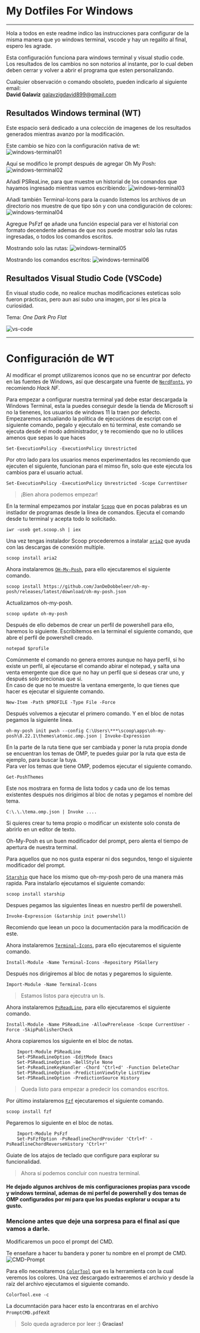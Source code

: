 # My Dotfiles For Windows
---
Hola a todos en este readme indico las instrucciones para configurar de la misma manera que yo windows terminal, vscode y hay un regalito al final, espero les agrade.

Esta configuración funciona para windows terminal y visual studio code.
Los resultados de los cambios no son notorios al instante, por lo cual deben deben cerrar y volver a abrir el programa que esten personalizando.

Cualquier observación o comando obsoleto, pueden indicarlo al siguiente email:   
**David Galavíz** <galavzigdavid899@gmail.com>  

## Resultados Windows terminal (WT) 

Este espacio será dedicado a una colección de imagenes de los resultados generados mientras avanzo por la modificación.  

Este cambio se hizo con la configuración nativa de wt:
![windows-terminal01](img/wt01.png)

Aquí se modifico le prompt después de agregar Oh My Posh:
![windows-terminal02](img/wt02.png) 

Añadí PSReaLine, para que muestre un historial de los comandos que hayamos ingresado mientras vamos escribiendo:
![windows-terminal03](img/wt03.png) 

Añadi también Terminal-Icons para la cuando listemos los archivos de un directorio nos muestre de que tipo són y con una condiguración de colores:
![windows-terminal04](img/wt04.png) 

Agregue PsFzf qe añade una función especial para ver el historial con formato decendente ademas de que nos puede mostrar solo las rutas ingresadas, o todos los comandos escritos.

Mostrando solo las rutas:
![windows-terminal05](img/wt05.png) 

Mostrando los comandos escritos:
![windows-terminal06](img/wt06.png) 


## Resultados Visual Studio Code (VSCode)

En visual studio code, no realice muchas modificaciones esteticas solo fueron prácticas, pero aun así subo una imagen, por si les pica la curiosidad.  

Tema: *One Dark Pro Flat*

![vs-code](img/vscode01.png) 

---
# Configuración de WT
Al modificar el prompt utilizaremos iconos que no se encuntrar por defecto en las fuentes de Windows, así que descargate una fuente de [`NerdFonts`](https://github.com/ryanoasis/nerd-fonts/releases), yo recomiendo *Hack NF*.  

Para empezar a configurar nuestra terminal yad debe estar descargada la Windows Terminal, esta la puedes conseguir desde la tienda de Microsoft si no la tienenes, los usuarios de windows 11 la traen por defecto.  
Empezaremos actualiando la política de ejecuciónes de escript con el siguiente comando, pegalo y ejecutalo en tú terminal, este comando se ejecuta desde el modo administrador, y te recomiendo que no lo utilices amenos que sepas lo que haces  
   
    Set-ExecutionPolicy -ExecutionPolicy Unrestricted

Por otro lado para los usuarios menos experimentados les recomiendo que ejecuten el siguiente, funcionan para el mimso fin, solo que este ejecuta los cambios para el usuario actual.  

    Set-ExecutionPolicy -ExecutionPolicy Unrestricted -Scope CurrentUser

>¡Bien ahora podemos empezar!

En la terminal empezamos por instalar [`Scoop`](https://github.com/ScoopInstaller/Scoop) que en pocas palabras es un instlador de programas desde la línea de comandos. 
Ejecuta el comando desde tu terminal y acepta todo lo solicitado. 

    iwr -useb get.scoop.sh | iex

Una vez tengas instalador Scoop procederemos a instalar [`aria2`](https://github.com/aria2/aria2) que ayuda con las descargas de conexión multiple.

    scoop install aria2 

Ahora instalaremos [`OH-My-Posh`](https://ohmyposh.dev/docs/installation/windows), para ello ejecutaremos el siguiente comando.  

    scoop install https://github.com/JanDeDobbeleer/oh-my-posh/releases/latest/download/oh-my-posh.json

Actualizamos oh-my-posh.  

    scoop update oh-my-posh

Después de ello debemos de crear un perfil de powershell para ello, haremos lo siguiente.
Escribitemos en la terminal el siguiente comando, que abre el perfil de powershell creado.

    notepad $profile

Comúnmente el comando no genera errores aunque no haya perfil, si ho existe un perfil, al ejecutarse el comando abirar el notepad, y salta una venta emergente que dice que no hay un perfil que si deseas crar uno, y después solo precionas que sí.  
En caso de que no te muestre la ventana emergente, lo que tienes que hacer es ejecutar el siguiente comando.  

    New-Item -Path $PROFILE -Type File -Force
Después volvemos a ejecutar el primero comando.
Y en el bloc de notas pegamos la siguiente linea.

    oh-my-posh init pwsh --config C:\Users\***\scoop\apps\oh-my-posh\8.22.1\themes\atomic.omp.json | Invoke-Expression
En la parte de la ruta tiene que ser cambiada y poner la ruta propia donde se encuentran los temas de OMP, te puedes guiar por la ruta que esta de ejemplo, para buscar la tuya.  
Para ver los temas que tiene OMP, podemos ejecutar el siguiente comando.  

    Get-PoshThemes
Este nos mostrara en forma de lista todos y cada uno de los temas existentes después nos dirigimos al bloc de notas y pegamos el nombre del tema.

    C:\.\.\tema.omp.json | Invoke ....
Si quieres crear tu tema propio o modificar un existente solo consta de abrirlo en un editor de texto.

Oh-My-Posh es un buen modificador del prompt, pero alenta el tiempo de apertura de nuestra terminal.

Para aquellos que no nos gusta esperar ni dos segundos, tengo el siguiente modificador del prompt.

[`Starship`](https://starship.rs/guide/#%F0%9F%9A%80-installation) que hace los mismo que oh-my-posh pero de una manera más rapida. Para instalarlo ejecutamos el siguiente comando:

    scoop install starship

Despues pegamos las siguientes lineas en nuestro perfil de powershell.

    Invoke-Expression (&starship init powershell)

Recomiendo que leean un poco la documentación para la modificación de este.

Ahora instalaremos [`Terminal-Icons`](https://github.com/devblackops/Terminal-Icons), para ello ejecutaremos el siguiente comando.

    Install-Module -Name Terminal-Icons -Repository PSGallery
Después nos dirigiremos al bloc de notas y pegaremos lo siguiente.

    Import-Module -Name Terminal-Icons

>Estamos listos para ejecutra un ls.

Ahora instalaremos [`PsReadLine`](https://github.com/devblackops/Terminal-Icons), para ello ejecutaremos el siguiente comando.

    Install-Module -Name PSReadLine -AllowPrerelease -Scope CurrentUser -Force -SkipPublisherCheck
Ahora copiaremos los siguiente en el bloc de notas.
~~~
    Import-Module PSReadLine
    Set-PSReadLineOption -EditMode Emacs
    Set-PSReadLineOption -BellStyle None
    Set-PsReadLineKeyHandler -Chord 'Ctrl+d' -Function DeleteChar
    Set-PSReadLineOption -PredictionViewStyle ListView
    Set-PSReadLineOption -PredictionSource History
~~~

>Queda listo para empezar a predecir los comandos escritos.

Por último instalaremos [`Fzf`](https://github.com/junegunn/fzf#windows) ejecutaremos el siguiente comando.

    scoop install fzf
Pegaremos lo siguiente en el bloc de notas.
~~~
    Import-Module PsFzf
    Set-PsFzfOption -PsReadlineChordProvider 'Ctrl+f' -PsReadlineChordReverseHistory 'Ctrl+r'
~~~
Guiate de los atajos de teclado que configure para explorar su funcionalidad.
>Ahora sí podemos concluir con nuestra terminal.

#### He dejado algunos archivos de mis configuraciones propias para vscode y windows terminal, ademas de mi perfel de powershell y dos temas de OMP configurados por mí para que los puedas explorar u ocupar a tu gusto.  

### Mencione antes que deje una sorpresa para el final así que vamos a darle.
Modificaremos un poco el prompt del CMD.   

Te enseñare a hacer tu bandera y poner tu nombre en el prompt de CMD.
![CMD-Prompt](img/cmd01.png)

Para ello necesitaremos [`ColorTool`](https://github.com/Microsoft/Terminal/tree/main/src/tools/ColorTool) que es la herramienta con la cual veremos los colores. 
Una vez descargado extraeremos el archvio y desde la raíz del archivo ejecutamos el siguiente comando.  

    ColorTool.exe -c

La documntación para hacer esto la encontraras en el archivo `PromptCMD.pdf`exit

>Solo queda agraderce por leer :) **Gracias!**

